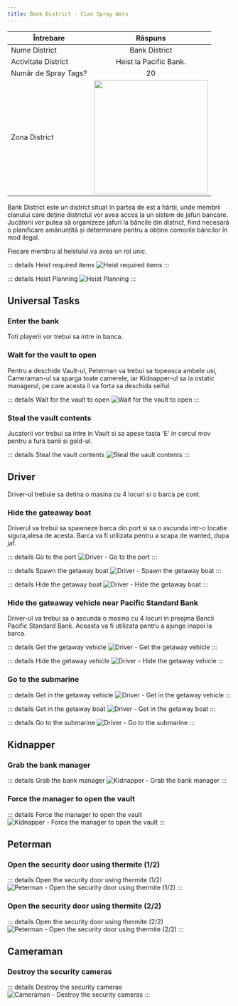 ```yaml
---
title: Bank District - Clan Spray Wars
---
```


| Întrebare   | Răspuns |
| ----------- | :-----------: |
| Nume District | Bank District |
| Activitate District | Heist la Pacific Bank. |
| Număr de Spray Tags? | 20 |
| Zona District | <Image src="/assets/images/clans/spray-wars/districts/bank.png" width="256" label="Estul hărții" /> |

Bank District este un district situat în partea de est a hărții, unde membrii clanului care deține districtul vor avea acces la un sistem de jafuri bancare. Jucătorii vor putea să organizeze jafuri la băncile din district, fiind necesară o planificare amănunțită și determinare pentru a obține comorile băncilor în mod ilegal.

Fiecare membru al heistului va avea un rol unic.

::: details Heist required items
   <Image src="/assets/images/clans/spray-wars/districts/bank/heist-required-items.gif" alt="Heist required items" />
:::

::: details Heist Planning
   <Image src="/assets/images/clans/spray-wars/districts/bank/heist-planning.gif" alt="Heist Planning" />
:::

## Universal Tasks

### Enter the bank

Toti playerii vor trebui sa intre in banca.

### Wait for the vault to open

Pentru a deschide Vault-ul, Peterman va trebui sa topeasca ambele usi, Cameraman-ul sa sparga toate camerele, iar Kidnapper-ul sa ia ostatic managerul, pe care acesta il va forta sa deschida seiful.

::: details Wait for the vault to open
   <Image src="/assets/images/clans/spray-wars/districts/bank/Universal-Task-Wait-for-the-vault-to-open.gif" alt="Wait for the vault to open" />
:::

### Steal the vault contents

Jucatorii vor trebui sa intre in Vault si sa apese tasta 'E' in cercul mov pentru a fura banii si gold-ul.

::: details Steal the vault contents
   <Image src="/assets/images/clans/spray-wars/districts/bank/Universal-Task-Steal-the-vault-contents.gif" alt="Steal the vault contents" />
:::

## Driver

Driver-ul trebuie sa detina o masina cu 4 locuri si o barca pe cont.

###  Hide the gateaway boat

Driverul va trebui sa spawneze barca din port si sa o ascunda intr-o locatie sigura,alesa de acesta. Barca va fi utilizata pentru a scapa de wanted, dupa jaf.

::: details Go to the port
   <Image src="/assets/images/clans/spray-wars/districts/bank/driver/Go-to-the-port.gif" alt="Driver - Go to the port" />
:::

::: details Spawn the getaway boat
   <Image src="/assets/images/clans/spray-wars/districts/bank/driver/Spawn-the-getaway-boat.gif" alt="Driver - Spawn the getaway boat" />
:::

::: details Hide the getaway boat
   <Image src="/assets/images/clans/spray-wars/districts/bank/driver/Hide-the-getaway-boat.gif" alt="Driver - Hide the getaway boat" />
:::

###  Hide the gateaway vehicle near Pacific Standard Bank

Driver-ul va trebui sa o ascunda o masina cu 4 locuri in preajma Bancii Pacific Standard Bank. Aceasta va fi utilizata pentru a ajunge inapoi la barca. 

::: details Get the getaway vehicle
   <Image src="/assets/images/clans/spray-wars/districts/bank/driver/Get-the-getaway-vehicle.gif" alt="Driver - Get the getaway vehicle" />
:::

::: details Hide the getaway vehicle
   <Image src="/assets/images/clans/spray-wars/districts/bank/driver/Hide-the-getaway-vehicle.gif" alt="Driver - Hide the getaway vehicle" />
:::

###  Go to the submarine

::: details Get in the getaway vehicle
   <Image src="public/assets/images/clans/spray-wars/districts/bank/driver/Get-in-the-getaway-vehicle.gif" alt="Driver - Get in the getaway vehicle" />
:::

::: details Get in the getaway boat
   <Image src="public/assets/images/clans/spray-wars/districts/bank/driver/Get-in-the-getaway-boat.gif" alt="Driver - Get in the getaway boat" />
:::

::: details Go to the submarine
   <Image src="public/assets/images/clans/spray-wars/districts/bank/driver/Go-to-the-submarine.gif" alt="Driver - Go to the submarine" />
:::

## Kidnapper

### Grab the bank manager

::: details Grab the bank manager
   <Image src="/assets/images/clans/spray-wars/districts/bank/kidnapper/Grab-the-bank-manager.gif" alt="Kidnapper - Grab the bank manager" />
:::

### Force the manager to open the vault

::: details Force the manager to open the vault
   <Image src="/assets/images/clans/spray-wars/districts/bank/kidnapper/Force-the-manager-to-open-the-vault.gif" alt="Kidnapper - Force the manager to open the vault" />
:::

## Peterman

### Open the security door using thermite (1/2)

::: details Open the security door using thermite (1/2)
   <Image src="/assets/images/clans/spray-wars/districts/bank/peterman/Open-the-security-door-using-thermite.gif" alt="Peterman - Open the security door using thermite (1/2)" />
:::

### Open the security door using thermite (2/2)

::: details Open the security door using thermite (2/2)
   <Image src="public/assets/images/clans/spray-wars/districts/bank/peterman/Open-the-security-door-using-thermite2.gif" alt="Peterman - Open the security door using thermite (2/2)" />
:::

## Cameraman

### Destroy the security cameras

::: details Destroy the security cameras
   <Image src="/assets/images/clans/spray-wars/districts/bank/cameraman/Destroy-the-security-cameras.gif" alt="Cameraman - Destroy the security cameras" />
:::
